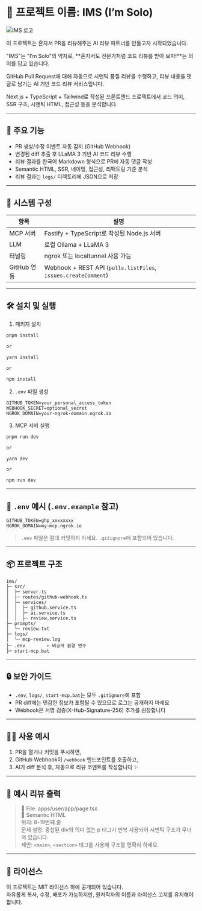 # 🎵 프로젝트 이름: IMS (I’m Solo)

![IMS 로고](https://github.com/user-attachments/assets/7ddc5c50-3106-4ab0-9982-ea1eef3d0914)

이 프로젝트는 혼자서 PR을 리뷰해주는 AI 리뷰 파트너를 만들고자 시작되었습니다.

"IMS"는 "I’m Solo"의 약자로, **혼자서도 전문가처럼 코드 리뷰를 받아 보자!**는 의미를 담고 있습니다.

GitHub Pull Request에 대해 자동으로 시맨틱 품질 리뷰를 수행하고, 리뷰 내용을 댓글로 남기는 AI 기반 코드 리뷰 서비스입니다.

Next.js + TypeScript + Tailwind로 작성된 프론트엔드 프로젝트에서 코드 의미, SSR 구조, 시맨틱 HTML, 접근성 등을 분석합니다.

---

## 🚀 주요 기능

- PR 생성/수정 이벤트 자동 감지 (GitHub Webhook)
- 변경된 diff 추출 후 LLaMA 3 기반 AI 코드 리뷰 수행
- 리뷰 결과를 한국어 Markdown 형식으로 PR에 자동 댓글 작성
- Semantic HTML, SSR, 네이밍, 접근성, 리팩토링 기준 분석
- 리뷰 결과는 `logs/` 디렉토리에 JSON으로 저장

---

## 🧠 시스템 구성

| 항목        | 설명                                                           |
| ----------- | -------------------------------------------------------------- |
| MCP 서버    | Fastify + TypeScript로 작성된 Node.js 서버                     |
| LLM         | 로컬 Ollama + LLaMA 3                                          |
| 터널링      | ngrok 또는 localtunnel 사용 가능                               |
| GitHub 연동 | Webhook + REST API (`pulls.listFiles`, `issues.createComment`) |

---

## 🛠️ 설치 및 실행

1. 패키지 설치

```bash
pnpm install

or

yarn install

or

npm install
```

2. `.env` 파일 생성

```env
GITHUB_TOKEN=your_personal_access_token
WEBHOOK_SECRET=optional_secret
NGROK_DOMAIN=your-ngrok-domain.ngrok.io
```

3. MCP 서버 실행

```bash
pnpm run dev

or

yarn dev

or

npm run dev
```

---

## 📁 `.env` 예시 (`.env.example` 참고)

```
GITHUB_TOKEN=ghp_xxxxxxxx
NGROK_DOMAIN=my-mcp.ngrok.io
```

> `.env` 파일은 절대 커밋하지 마세요. `.gitignore`에 포함되어 있습니다.

---

## 📦 프로젝트 구조

```
ims/
├─ src/
│  ├─ server.ts
│  ├─ routes/github-webhook.ts
│  ├─ services/
│  │  ├─ github.service.ts
│  │  ├─ ai.service.ts
│  │  ├─ review.service.ts
├─ prompts/
│  └─ review.txt
├─ logs/
│  └─ mcp-review.log
├─ .env        ← 비공개 환경 변수
├─ start-mcp.bat
```

---

## 🔒 보안 가이드

- `.env`, `logs/`, `start-mcp.bat`는 모두 `.gitignore`에 포함
- PR diff에는 민감한 정보가 포함될 수 있으므로 로그는 공개하지 마세요
- Webhook은 서명 검증(X-Hub-Signature-256) 추가를 권장합니다

---

## 👨‍💻 사용 예시

1. PR을 열거나 커밋을 푸시하면,
2. GitHub Webhook이 `/webhook` 엔드포인트를 호출하고,
3. AI가 diff 분석 후, 자동으로 리뷰 코멘트를 작성합니다 ✨

---

## 🧪 예시 리뷰 출력

> 📄 File: apps/user/app/page.tsx  
> 🧱 Semantic HTML  
> 위치: 8-19번째 줄  
> 문제 설명: 중첩된 div와 의미 없는 p 태그가 반복 사용되어 시맨틱 구조가 무너져 있습니다.  
> 제안: `<main>`, `<section>` 태그를 사용해 구조를 명확히 하세요.

---

## 📜 라이선스

이 프로젝트는 MIT 라이선스 하에 공개되어 있습니다.  
자유롭게 복사, 수정, 배포가 가능하지만, 원저작자의 이름과 라이선스 고지를 유지해야 합니다.
